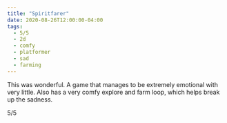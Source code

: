 ```yaml
---
title: "Spiritfarer"
date: 2020-08-26T12:00:00-04:00
tags:
  - 5/5
  - 2d
  - comfy
  - platformer
  - sad
  - farming
---
```


This was wonderful. A game that manages to be extremely emotional with very little. Also has a very comfy explore and farm loop, which helps break up the sadness.

5/5
